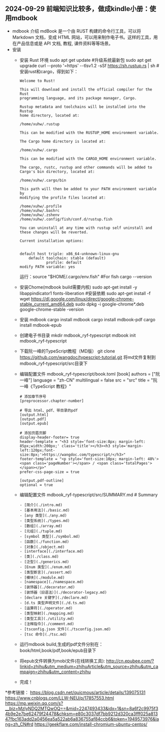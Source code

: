 ## 2024-09-29 前端知识比较多，做成kindle小册：使用mdbook
* mdbook 介绍
  mdBook 是一个由 RUST 构建的命令行工具，可以将 Markdown 文档，变成 HTML 网站，可以用来制作电子书。这样的工具，用在产品信息或是 API 文档, 教程, 课件资料等等场景。
* 安装
  * 安装 Rust 环境
    sudo apt get update #升级系统最新包
    sudo apt get upgrade
    curl --proto '=https' --tlsv1.2 -sSf https://sh.rustup.rs | sh #安装rust和cargo，得到如下：

        Welcome to Rust!

        This will download and install the official compiler for the Rust
        programming language, and its package manager, Cargo.

        Rustup metadata and toolchains will be installed into the Rustup
        home directory, located at:

        /home/xuhw/.rustup
                                                                                                    This can be modified with the RUSTUP_HOME environment variable.

        The Cargo home directory is located at:

        /home/xuhw/.cargo

        This can be modified with the CARGO_HOME environment variable.

        The cargo, rustc, rustup and other commands will be added to
        Cargo's bin directory, located at:

        /home/xuhw/.cargo/bin

        This path will then be added to your PATH environment variable by
        modifying the profile files located at:

        /home/xuhw/.profile
        /home/xuhw/.bashrc
        /home/xuhw/.zshenv
        /home/xuhw/.config/fish/conf.d/rustup.fish

        You can uninstall at any time with rustup self uninstall and
        these changes will be reverted.

        Current installation options:


        default host triple: x86_64-unknown-linux-gnu
            default toolchain: stable (default)
                    profile: default
        modify PATH variable: yes
    运行：source "$HOME/.cargo/env.fish"  #For fish
         cargo --version
  * 安装Chome(mdbook build需要内核)
        sudo apt-get install -y libappindicator1 fonts-liberation #安装依赖
        sudo apt-get install -f
        wget https://dl.google.com/linux/direct/google-chrome-stable_current_amd64.deb
        sudo dpkg -i google-chrome*.deb
        google-chrome-stable -version
  * 安装 mdbook
    cargo install mdbook
    cargo install mdbook-pdf
    cargo install mdbook-epub
  * 创建电子书目录
    mkdir  mdbook_ryf-typescript
    mdbook init  mdbook_ryf-typescript
  * 下载阮一峰的TypeScript教程（MD版）
    git clone https://github.com/wangdoc/typescript-tutorial.git
    将md文件复制到mdbook_ryf-typescript/src目录下
  * 编辑配置文件 mdbook_ryf-typescript/book.toml
        [book]
        authors = ["阮一峰"]
        language = "zh-CN"
        multilingual = false
        src = "src"
        title = "阮一峰《TypeScript 教程》"

        # 添加章节序号
        [preprocessor.chapter-number]

        # 导出 html、pdf、带目录的pdf
        [output.html]
        [output.pdf]
        [output.epub]

        # 添加页眉页脚
        display-header-footer= true
        header-template = "<h3 style='font-size:8px; margin-left: 85px;width:200px;' class='title'></h3><h3 style='margin-left:120px;font-size:8px;'>https://wangdoc.com/typescript/</h3>"
        footer-template = "<p style='font-size:10px; margin-left: 48%'><span class='pageNumber'></span> / <span class='totalPages'></span></p>"
        prefer-css-page-size = true

        [output.pdf-outline]
        optional = true
  * 编辑配置文件 mdbook_ryf-typescript/src/SUMMARY.md
        # Summary

        - [简介](./intro.md)
        - [基本用法](./basic.md)
        - [any 类型](./any.md)
        - [类型系统](./types.md)
        - [数组](./array.md)
        - [元组](./tuple.md)
        - [symbol 类型](./symbol.md)
        - [函数](./function.md)
        - [对象](./object.md)
        - [interface](./interface.md)
        - [类](./class.md)
        - [泛型](./generics.md)
        - [Enum 类型](./enum.md)
        - [类型断言](./assert.md)
        - [模块](./module.md)
        - [namespace](./namespace.md)
        - [装饰器](./decorator.md)
        - [装饰器（旧语法）](./decorator-legacy.md)
        - [declare 关键字](./declare.md)
        - [d.ts 类型声明文件](./d.ts.md)
        - [运算符](./operator.md)
        - [类型映射](./mapping.md)
        - [类型工具](./utility.md)
        - [注释指令](./comment.md)
        - [tsconfig.json 文件](./tsconfig.json.md)
        - [tsc 命令](./tsc.md)

  * 运行mdbook build,生成的pdf文件分别在： book/html,book/pdf,book/epub目录下
  * 将epub文件转换为mobi文件(在线转换工具):
        http://cn.epubee.com/?linkid=zhihu&utm_medium=zhihuArticle&utm_source=zhihu&utm_campaign=zhihu&utm_content=zhihu

  * 完成！

*参考链接：
     https://blog.csdn.net/quicmous/article/details/139075131
    https://www.cnblogs.com/LLW-NEU/p/17857553.html
    https://mp.weixin.qq.com/s?__biz=MzIyNDQ2MTQwOQ==&mid=2247493433&idx=1&sn=8a6f2c9975f34b9e2e7be62479f24478&chksm=e80c3037df7bb9212d320ca3fff025a81347fbc163add2a0456ea5a522ab6a836755af84ccb6&token=1949573976&lang=zh_CN#rd
    https://geekflare.com/install-chromium-ubuntu-centos/

